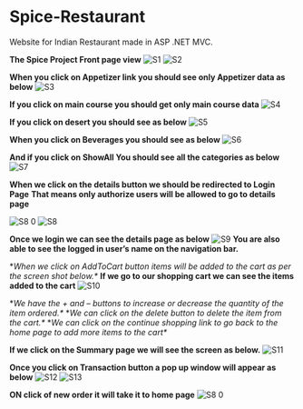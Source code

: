 # Spice-Restaurant
Website for Indian Restaurant made in ASP .NET MVC.

**The Spice Project Front page view**
![S1](https://user-images.githubusercontent.com/53462568/118088692-0f451380-b3e5-11eb-90ac-78e5c5f77449.png)
![S2](https://user-images.githubusercontent.com/53462568/118088705-153af480-b3e5-11eb-9b05-fbc21e286169.png)

**When you click on Appetizer link you should see only Appetizer data as below**
![S3](https://user-images.githubusercontent.com/53462568/118089707-4962e500-b3e6-11eb-932f-3cee3612f6be.png)

**If you click on main course you should get only main course data**
![S4](https://user-images.githubusercontent.com/53462568/118089808-68fa0d80-b3e6-11eb-8056-9bedb403ab9b.png)

**If you click on desert you should see as below**
![S5](https://user-images.githubusercontent.com/53462568/118089816-6ac3d100-b3e6-11eb-8733-f031d26cfefd.png)

**When you click on Beverages you should see as below**
![S6](https://user-images.githubusercontent.com/53462568/118089825-6bf4fe00-b3e6-11eb-87f4-fa4ad6197e05.png)

**And if you click on ShowAll  You should see all the categories as below**
![S7](https://user-images.githubusercontent.com/53462568/118089838-6eefee80-b3e6-11eb-8d36-a9dfb987bdf8.png)

**When we click on the details button we should be redirected to Login Page**
**That means only authorize users will be allowed to go to details page**

![S8 0](https://user-images.githubusercontent.com/53462568/118090826-ac08b080-b3e7-11eb-8f5f-f4c40f1c16a7.png)
![S8](https://user-images.githubusercontent.com/53462568/118090850-b3c85500-b3e7-11eb-9d9b-8a2e0bb45da2.png)

**Once we login we can see the details page as below**
![S9](https://user-images.githubusercontent.com/53462568/118090880-bf1b8080-b3e7-11eb-9282-29a1a039ac33.png)
**You are also able to see the logged in user’s name on the navigation bar.**

**When we click on AddToCart button items will be added to the cart as per the screen shot below.\**
**If we go to our shopping cart we can see the items added to the cart**
![S10](https://user-images.githubusercontent.com/53462568/118091464-7b754680-b3e8-11eb-9921-e7c752503e7b.png)

**We have the + and – buttons to increase or decrease the quantity of the item ordered.\**
**We can click on the delete button to delete the item from the cart.\**
**We can click on the continue shopping link to go back to the home page to add more items to the cart\**

**If  we click on the Summary page we will see the screen as below.**
![S11](https://user-images.githubusercontent.com/53462568/118091835-f0488080-b3e8-11eb-8a90-63305577c45e.png)

**Once you click on Transaction button  a pop up window will appear as below**
![S12](https://user-images.githubusercontent.com/53462568/118092412-b62bae80-b3e9-11eb-8bee-52cde156ae43.png)
![S13](https://user-images.githubusercontent.com/53462568/118092432-bb88f900-b3e9-11eb-8746-0254675ed5f7.png)

**ON click of new order it will take it to home page**
![S8 0](https://user-images.githubusercontent.com/53462568/118092498-cfccf600-b3e9-11eb-88e9-900d3af5a422.png)









